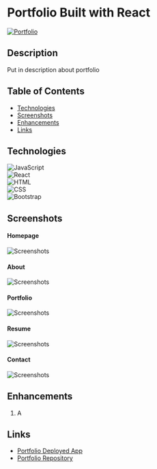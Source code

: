 # Portfolio Built with React
<a href="/">![Portfolio](https://img.shields.io/badge/Deployed%20App-orange.svg)</a>

## Description
Put in description about portfolio

## Table of Contents
* [Technologies](#technologies)
* [Screenshots](#screenshots)
* [Enhancements](#enhancements)
* [Links](#links)

## Technologies
![JavaScript](https://img.shields.io/badge/JavaScript-F7DF1E?style=for-the-badge&logo=javascript&logoColor=black)  
![React](https://img.shields.io/badge/React-20232A?style=for-the-badge&logo=react&logoColor=61DAFB)    
![HTML](https://img.shields.io/badge/HTML5-E34F26?style=for-the-badge&logo=html5&logoColor=white)  
![CSS](https://img.shields.io/badge/CSS3-1572B6?style=for-the-badge&logo=css3&logoColor=white)  
![Bootstrap](https://img.shields.io/badge/Bootstrap-563D7C?style=for-the-badge&logo=bootstrap&logoColor=white)  

## Screenshots
#### Homepage
![Screenshots](./assets/img/Screenshot_start.png)
#### About
![Screenshots](./assets/img/Screenshot_indexedb.png)
#### Portfolio
![Screenshots](./assets/img/Screenshot_online.png)
#### Resume
![Screenshots](./assets/img/Screenshot_cache.png)
#### Contact
![Screenshots](./assets/img/Screenshot_cache.png)

## Enhancements
1. A

## Links
* [Portfolio Deployed App](https://budgettrackerbds.herokuapp.com/)
* [Portfolio Repository](https://github.com/bspiewak6/budget-tracker)